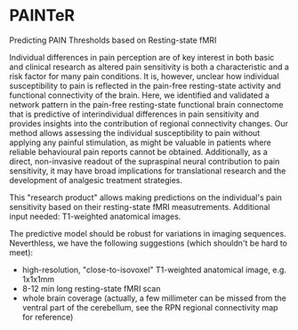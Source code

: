 # PAINTeR
Predicting PAIN Thresholds based on Resting-state fMRI

Individual differences in pain perception are of key interest in both basic and clinical research as altered pain sensitivity is both a characteristic and a risk factor for many pain conditions.
It is, however, unclear how individual susceptibility to pain is reflected in the pain-free resting-state activity and functional connectivity of the brain.
Here, we identified and validated a network pattern in the pain-free resting-state functional brain connectome that is predictive of interindividual differences in pain sensitivity and provides insights into the contribution of regional connectivity changes.
Our method allows assessing the individual susceptibility to pain without applying any painful stimulation, as might be valuable in patients where reliable behavioural pain reports cannot be obtained. Additionally, as a direct, non-invasive readout of the supraspinal neural contribution to pain sensitivity, it may have broad implications for translational research and the development of analgesic treatment strategies.

This "research product" allows making predictions on the individual's pain sensitivity based on their resting-state fMRI measutrements.
Additional input needed: T1-weighted anatomical images.

The predictive model should be robust for variations in imaging sequences.
Neverthless, we have the following suggestions (which shouldn't be hard to meet):
 - high-resolution, "close-to-isovoxel" T1-weighted anatomical image, e.g. 1x1x1mm
 - 8-12 min long resting-state fMRI scan
 - whole brain coverage (actually, a few millimeter can be missed from the ventral part of the cerebellum, see the RPN regional connectivity map for reference)
